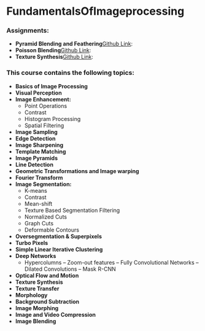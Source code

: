 # FundamentalsOfImageprocessing
### Assignments:
- **Pyramid Blending and Feathering**[Github Link](https://github.com/arhp78/Image-processing--Pyramid-Blending-and-Feathering/tree/main):
- **Poisson Blending**[Github Link](https://github.com/arhp78/Image-processing-Poisson-Blending):
- **Texture Synthesis**[Github Link](https://github.com/arhp78/Image-processing-Texture-Synthesis-):


### This course contains the following topics:
- **Basics of Image Processing**
- **Visual Perception**
- **Image Enhancement:**
  - Point Operations
  - Contrast
  - Histogram Processing
  - Spatial Filtering
- **Image Sampling**
- **Edge Detection**
- **Image Sharpening**
- **Template Matching**
- **Image Pyramids**
- **Line Detection**
- **Geometric Transformations and Image warping**
- **Fourier Transform**
- **Image Segmentation:**
  - K-means
  - Contrast
  - Mean-shift
  - Texture Based Segmentation Filtering
  - Normalized Cuts
  - Graph Cuts
  - Deformable Contours
- **Oversegmentation & Superpixels**
- **Turbo Pixels**
- **Simple Linear Iterative Clustering**
- **Deep Networks**
  - Hypercolumns
  – Zoom-out features
  – Fully Convolutional Networks
  – Dilated Convolutions
  – Mask R-CNN
- **Optical Flow and Motion**
- **Texture Synthesis**
- **Texture Transfer**
- **Morphology**
- **Background Subtraction**
- **Image Morphing**
- **Image and Video Compression**
- **Image Blending**
